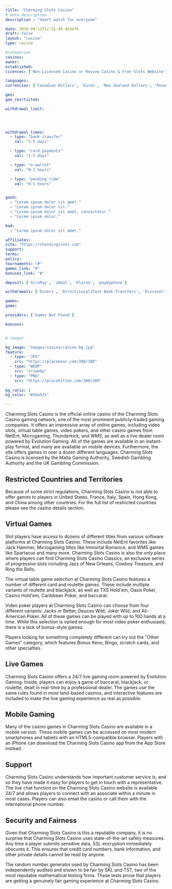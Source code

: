 ```yaml
---
title: "Charming Slots Casino"
# meta description
description : "Smart watch for everyone"

date: 2020-09-11T12:51:48.024476
draft: false
layout: "casino" 
type: casino

#categories
casinos: 
owner: 
established: 
licences: ['Non-Licensed Casino or Review Casino & Free Slots Website']

languages: 
currencies: ['Canadian Dollars', 'Euros', 'New Zealand Dollars', 'Pounds Sterling', 'Swedish Kronor', 'United States Dollars']

geo: 
geo_resrticted: 

withdrawal_limit:

  
  

withdrawal_times:
  - type: "bank transfer"
    val: "1-5 days"

  - type: "card payments"
    val: "1-5 days"

  - type: "e-wallet"
    val: "0-1 hours"

  - type: "pending time"
    val: "0-1 hours"


good:
  - "Lorem ipsum dolor sit amet."
  - "Lorem ipsum dolor sit."
  - "Lorem ipsum dolor sit amet, consectetur."
  - "Lorem ipsum dolor."

bad:
  - "Lorem ipsum dolor sit amet."

affiliates: 
site: "https://charmingslots.com"
support: 
terms:
policy:
tournaments: "#"
games_link: "#"
bonuses_link: "#"

deposit: ['GiroPay', 'iDeal', 'Klarna', 'paybyphone']

withdrawals: ['Diners', 'Direct/Local/Fast Bank Transfers', 'Discover', 'Euteller', 'JCB', 'Maestro', 'MasterCard', 'NETELLER', 'paysafecard', 'Qiwi Wallet', 'Skrill', 'Trustly', 'Visa', 'Visa Debit', 'Visa Electron', 'WebMoney']

games: 
game:

providers: ['Games Not Found']

bonuses:


# images

bg_image: "images/casino/casino-bg.jpg"  
feature:
  - type: "JPG" 
    src: "https://placebear.com/300/300"
  - type: "WEBP"
    src: "srcwebp"
  - type: "PNG"
    src: "https://placekitten.com/300/300"  
 
bg_ratio: 1 
bg_color: "#58a525"  

---
```


Charming Slots Casino is the official online casino of the Charming Slots Casino gaming network, one of the most prominent publicly-traded gaming companies. It offers an impressive array of online games, including video slots, virtual table games, video pokers, and other casino games from NetEnt, Microgaming, Thunderkick, and WMS, as well as a live dealer room powered by Evolution Gaming. All of the games are available in an instant-play format, and many are available on mobile devices. Furthermore, the site offers games in over a dozen different languages. Charming Slots Casino is licensed by the Malta Gaming Authority, Swedish Gambling Authority and the UK Gambling Commission.

## Restricted Countries and Territories
Because of some strict regulations, Charming Slots Casino is not able to offer games to players in United States, France, Italy, Spain, Hong Kong, and China among other countries. For the full list of restricted countries please see the casino details section.

## Virtual Games
Slot players have access to dozens of different titles from various software platforms at Charming Slots Casino. These include NetEnt favorites like Jack Hammer, Microgaming titles like Immortal Romance, and WMS games like Spartacus and many more. Charming Slots Casino is also the only place where players can find Charming Slots Casino Classics, an exclusive series of progressive slots including Jazz of New Orleans, Cowboy Treasure, and Ring the Bells.

The virtual table game selection at Charming Slots Casino features a number of different card and roulette games. These include multiple variants of roulette and blackjack, as well as TXS Hold'em, Oasis Poker, Casino Hold'em, Caribbean Poker, and baccarat.

Video poker players at Charming Slots Casino can choose from four different variants: Jacks or Better, Deuces Wild, Joker Wild, and All-American Poker. All of these games can be played with up to 100 hands at a time. While this selection is varied enough for most video poker enthusiasts, there is a lack of bonus-style games.

Players looking for something completely different can try out the "Other Games" category, which features Bonus Keno, Bingo, scratch cards, and other specialties.

## Live Games
Charming Slots Casino offers a 24/7 live gaming room powered by Evolution Gaming. Inside, players can enjoy a game of baccarat, blackjack, or roulette, dealt in real-time by a professional dealer. The games use the same rules found in most land-based casinos, and interactive features are included to make the live gaming experience as real as possible.

## Mobile Gaming
Many of the casino games in Charming Slots Casino are available in a mobile version. These mobile games can be accessed on most modern smartphones and tablets with an HTML5-compatible browser. Players with an iPhone can download the Charming Slots Casino app from the App Store instead.

## Support
Charming Slots Casino understands how important customer service is, and so they have made it easy for players to get in touch with a representative. The live chat function on the Charming Slots Casino website is available 24/7 and allows players to connect with an associate within a minute in most cases. Players can also email the casino or call them with the international phone number.

## Security and Fairness
Given that Charming Slots Casino is this a reputable company, it is no surprise that Charming Slots Casino uses state-of-the-art safety measures. Any time a player submits sensitive data, SSL encryption immediately obscures it. This ensures that credit card numbers, bank information, and other private details cannot be read by anyone.

The random number generator used by Charming Slots Casino has been independently audited and shown to be fair by SKL and TST, two of the most reputable mathematical testing firms. These tests prove that players are getting a genuinely fair gaming experience at Charming Slots Casino.